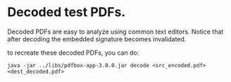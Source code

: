 # Decoded test PDFs.

Decoded PDFs are easy to analyze using common text editors.
Notice that after decoding the embedded signature becomes invalidated.

to recreate these decoded PDFs, you can do:

```
java -jar ../libs/pdfbox-app-3.0.0.jar decode <src_encoded.pdf> <dest_decoded.pdf>
```
